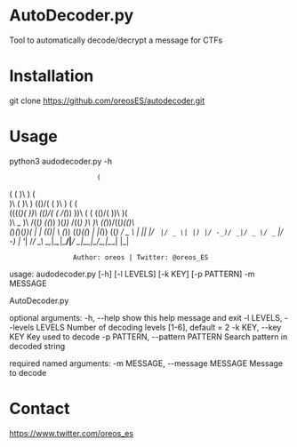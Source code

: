 # AutoDecoder.py
Tool to automatically decode/decrypt a message for CTFs

# Installation
git clone https://github.com/oreosES/autodecoder.git

# Usage
python3 audodecoder.py -h

                          (                                     
   (             (        )\ )                  (               
   )\       (    )\ )    (()/(     (            )\ )   (   (    
((((_)(    ))\  (()/(  (  /(_))   ))\  (   (   (()/(  ))\  )(   
 )\ _ )\  /((_)  ((_)) )\(_))_   /((_) )\  )\   ((_))/((_)(()\  
 (_)_\(_)(_))(   _| | ((_)|   \ (_))  ((_)((_)  _| |(_))   ((_) 
  / _ \  | || |/ _` |/ _ \| |) |/ -_)/ _|/ _ \/ _` |/ -_) | '_| 
 /_/ \_\  \_,_|\__,_|\___/|___/ \___|\__|\___/\__,_|\___| |_|   

                    Author: oreos | Twitter: @oreos_ES


usage: audodecoder.py [-h] [-l LEVELS] [-k KEY] [-p PATTERN] -m MESSAGE

AutoDecoder.py

optional arguments:
  -h, --help            show this help message and exit
  -l LEVELS, --levels LEVELS
                        Number of decoding levels [1-6], default = 2
  -k KEY, --key KEY     Key used to decode
  -p PATTERN, --pattern PATTERN
                        Search pattern in decoded string

required named arguments:
  -m MESSAGE, --message MESSAGE
                        Message to decode

# Contact
https://www.twitter.com/oreos_es
